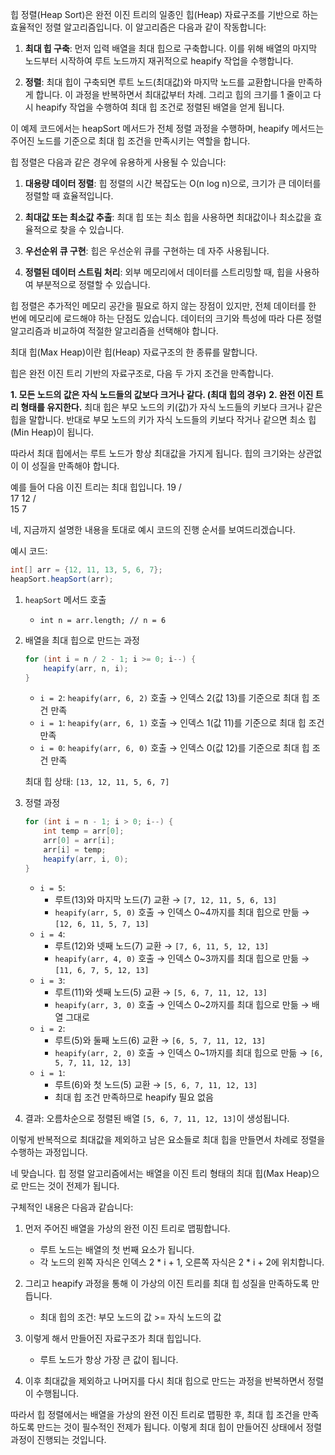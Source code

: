 힙 정렬(Heap Sort)은 완전 이진 트리의 일종인 힙(Heap) 자료구조를 기반으로 하는 효율적인 정렬 알고리즘입니다. 이 알고리즘은 다음과 같이 작동합니다:

1. **최대 힙 구축**: 먼저 입력 배열을 최대 힙으로 구축합니다. 이를 위해 배열의 마지막 노드부터 시작하여 루트 노드까지 재귀적으로 heapify 작업을 수행합니다.

2. **정렬**: 최대 힙이 구축되면 루트 노드(최대값)와 마지막 노드를 교환합니다을 만족하게 합니다. 이 과정을 반복하면서 최대값부터 차례. 그리고 힙의 크기를 1 줄이고 다시 heapify 작업을 수행하여 최대 힙 조건로 정렬된 배열을 얻게 됩니다.

이 예제 코드에서는 heapSort 메서드가 전체 정렬 과정을 수행하며, heapify 메서드는 주어진 노드를 기준으로 최대 힙 조건을 만족시키는 역할을 합니다.

힙 정렬은 다음과 같은 경우에 유용하게 사용될 수 있습니다:

1. **대용량 데이터 정렬**: 힙 정렬의 시간 복잡도는 O(n log n)으로, 크기가 큰 데이터를 정렬할 때 효율적입니다.

2. **최대값 또는 최소값 추출**: 최대 힙 또는 최소 힙을 사용하면 최대값이나 최소값을 효율적으로 찾을 수 있습니다.

3. **우선순위 큐 구현**: 힙은 우선순위 큐를 구현하는 데 자주 사용됩니다.

4. **정렬된 데이터 스트림 처리**: 외부 메모리에서 데이터를 스트리밍할 때, 힙을 사용하여 부분적으로 정렬할 수 있습니다.

힙 정렬은 추가적인 메모리 공간을 필요로 하지 않는 장점이 있지만, 전체 데이터를 한 번에 메모리에 로드해야 하는 단점도 있습니다. 데이터의 크기와 특성에 따라 다른 정렬 알고리즘과 비교하여 적절한 알고리즘을 선택해야 합니다.


최대 힙(Max Heap)이란 힙(Heap) 자료구조의 한 종류를 말합니다.

힙은 완전 이진 트리 기반의 자료구조로, 다음 두 가지 조건을 만족합니다.

**1. 모든 노드의 값은 자식 노드들의 값보다 크거나 같다. (최대 힙의 경우)**
**2. 완전 이진 트리 형태를 유지한다.**
최대 힙은 부모 노드의 키(값)가 자식 노드들의 키보다 크거나 같은 힙을 말합니다. 반대로 부모 노드의 키가 자식 노드들의 키보다 작거나 같으면 최소 힙(Min Heap)이 됩니다.

따라서 최대 힙에서는 루트 노드가 항상 최대값을 가지게 됩니다. 힙의 크기와는 상관없이 이 성질을 만족해야 합니다.

예를 들어 다음 이진 트리는 최대 힙입니다.
       19
     /    \
   17      12
  /          \
15            7

네, 지금까지 설명한 내용을 토대로 예시 코드의 진행 순서를 보여드리겠습니다.

예시 코드:

```java
int[] arr = {12, 11, 13, 5, 6, 7};
heapSort.heapSort(arr);
```

1. `heapSort` 메서드 호출
    - `int n = arr.length; // n = 6`

2. 배열을 최대 힙으로 만드는 과정
    ```java
    for (int i = n / 2 - 1; i >= 0; i--) {
        heapify(arr, n, i);
    }
    ```
    - `i = 2`: `heapify(arr, 6, 2)` 호출 → 인덱스 2(값 13)를 기준으로 최대 힙 조건 만족
    - `i = 1`: `heapify(arr, 6, 1)` 호출 → 인덱스 1(값 11)를 기준으로 최대 힙 조건 만족
    - `i = 0`: `heapify(arr, 6, 0)` 호출 → 인덱스 0(값 12)를 기준으로 최대 힙 조건 만족
    
    최대 힙 상태: `[13, 12, 11, 5, 6, 7]`

3. 정렬 과정
    ```java
    for (int i = n - 1; i > 0; i--) {
        int temp = arr[0]; 
        arr[0] = arr[i];
        arr[i] = temp;
        heapify(arr, i, 0);
    }
    ```
    
    - `i = 5`: 
        - 루트(13)와 마지막 노드(7) 교환 → `[7, 12, 11, 5, 6, 13]`
        - `heapify(arr, 5, 0)` 호출 → 인덱스 0~4까지를 최대 힙으로 만듦 → `[12, 6, 11, 5, 7, 13]`
    - `i = 4`:
        - 루트(12)와 넷째 노드(7) 교환 → `[7, 6, 11, 5, 12, 13]` 
        - `heapify(arr, 4, 0)` 호출 → 인덱스 0~3까지를 최대 힙으로 만듦 → `[11, 6, 7, 5, 12, 13]`
    - `i = 3`:
        - 루트(11)와 셋째 노드(5) 교환 → `[5, 6, 7, 11, 12, 13]`
        - `heapify(arr, 3, 0)` 호출 → 인덱스 0~2까지를 최대 힙으로 만듦 → 배열 그대로
    - `i = 2`: 
        - 루트(5)와 둘째 노드(6) 교환 → `[6, 5, 7, 11, 12, 13]`
        - `heapify(arr, 2, 0)` 호출 → 인덱스 0~1까지를 최대 힙으로 만듦 → `[6, 5, 7, 11, 12, 13]`
    - `i = 1`:
        - 루트(6)와 첫 노드(5) 교환 → `[5, 6, 7, 11, 12, 13]`
        - 최대 힙 조건 만족하므로 heapify 필요 없음

4. 결과: 오름차순으로 정렬된 배열 `[5, 6, 7, 11, 12, 13]`이 생성됩니다.

이렇게 반복적으로 최대값을 제외하고 남은 요소들로 최대 힙을 만들면서 차례로 정렬을 수행하는 과정입니다.


네 맞습니다. 힙 정렬 알고리즘에서는 배열을 이진 트리 형태의 최대 힙(Max Heap)으로 만드는 것이 전제가 됩니다.

구체적인 내용은 다음과 같습니다:

1) 먼저 주어진 배열을 가상의 완전 이진 트리로 맵핑합니다.
   - 루트 노드는 배열의 첫 번째 요소가 됩니다. 
   - 각 노드의 왼쪽 자식은 인덱스 2 * i + 1, 오른쪽 자식은 2 * i + 2에 위치합니다.

2) 그리고 heapify 과정을 통해 이 가상의 이진 트리를 최대 힙 성질을 만족하도록 만듭니다.
   - 최대 힙의 조건: 부모 노드의 값 >= 자식 노드의 값

3) 이렇게 해서 만들어진 자료구조가 최대 힙입니다.
   - 루트 노드가 항상 가장 큰 값이 됩니다.

4) 이후 최대값을 제외하고 나머지를 다시 최대 힙으로 만드는 과정을 반복하면서 정렬이 수행됩니다.

따라서 힙 정렬에서는 배열을 가상의 완전 이진 트리로 맵핑한 후, 최대 힙 조건을 만족하도록 만드는 것이 필수적인 전제가 됩니다. 이렇게 최대 힙이 만들어진 상태에서 정렬 과정이 진행되는 것입니다.